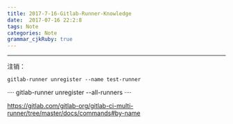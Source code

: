 ```yaml
---
title: 2017-7-16-Gitlab-Runner-Knowledge
date:  2017-07-16 22:2:8
tags: Note
categories: Note
grammar_cjkRuby: true
---
```




<!-- more -->

---

注销：

````
gitlab-runner unregister --name test-runner
````

····
gitlab-runner unregister --all-runners
····

https://gitlab.com/gitlab-org/gitlab-ci-multi-runner/tree/master/docs/commands#by-name
